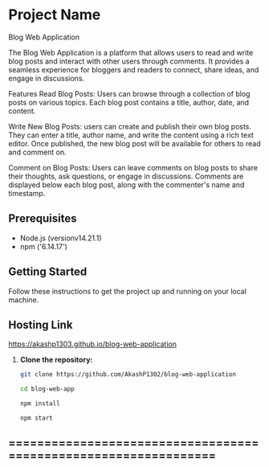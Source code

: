 # Project Name
Blog Web Application

The Blog Web Application is a platform that allows users to read and write blog posts and interact with other users through comments. It provides a seamless experience for bloggers and readers to connect, share ideas, and engage in discussions.

Features
Read Blog Posts: Users can browse through a collection of blog posts on various topics. Each blog post contains a title, author, date, and content.

Write New Blog Posts: users can create and publish their own blog posts. They can enter a title, author name, and write the content using a rich text editor. Once published, the new blog post will be available for others to read and comment on.

Comment on Blog Posts: Users can leave comments on blog posts to share their thoughts, ask questions, or engage in discussions. Comments are displayed below each blog post, along with the commenter's name and timestamp.

## Prerequisites

- Node.js (versionv14.21.1)
- npm ('6.14.17')

## Getting Started

Follow these instructions to get the project up and running on your local machine.
## Hosting Link

https://akashp1303.github.io/blog-web-application


1. **Clone the repository:**

   ```bash
   git clone https://github.com/AkashP1302/blog-web-application

   cd blog-web-app

   npm install

   npm start


## ================================================================ ##


